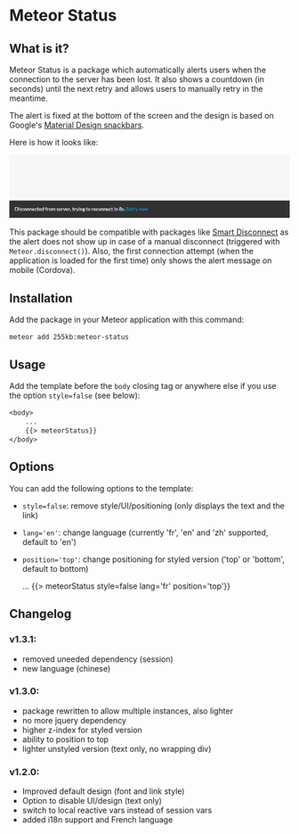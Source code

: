 # Meteor Status

## What is it?
Meteor Status is a package which automatically alerts users when the connection to the server has been lost.
It also shows a countdown (in seconds) until the next retry and allows users to manually retry in the meantime.

The alert is fixed at the bottom of the screen and the design is based on Google's [Material Design snackbars](http://www.google.com/design/spec/components/snackbars-toasts.html).

Here is how it looks like:

![Meteor Status screenshot](docs/screenshot.png)

This package should be compatible with packages like [Smart Disconnect](https://github.com/mixmaxhq/meteor-smart-disconnect) as the alert does not show up in case of a manual disconnect (triggered with `Meteor.disconnect()`).
Also, the first connection attempt (when the application is loaded for the first time) only shows the alert message on mobile (Cordova).

## Installation

Add the package in your Meteor application with this command:

```
meteor add 255kb:meteor-status
```

## Usage

Add the template before the `body` closing tag or anywhere else if you use the option `style=false` (see below):

    <body>
        ...
        {{> meteorStatus}}
    </body>


## Options

You can add the following options to the template: 

- `style=false`: remove style/UI/positioning (only displays the text and the link)
- `lang='en'`: change language (currently 'fr', 'en' and 'zh' supported, default to 'en')
- `position='top'`: change positioning for styled version ('top' or 'bottom', default to bottom)


    <body>
        ...
        {{> meteorStatus style=false lang='fr' position='top'}}
    </body>


## Changelog

### v1.3.1:
- removed uneeded dependency (session)
- new language (chinese)

### v1.3.0:
- package rewritten to allow multiple instances, also lighter
- no more jquery dependency
- higher z-index for styled version
- ability to position to top
- lighter unstyled version (text only, no wrapping div)

### v1.2.0:
- Improved default design (font and link style)
- Option to disable UI/design (text only) 
- switch to local reactive vars instead of session vars
- added i18n support and French language
